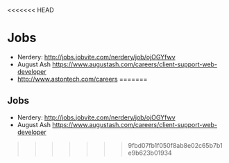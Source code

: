 <<<<<<< HEAD
# Jobs

* Nerdery: <http://jobs.jobvite.com/nerdery/job/ojOGYfwv>
* August Ash <https://www.augustash.com/careers/client-support-web-developer>
* <http://www.astontech.com/careers>
=======
## Jobs
* Nerdery: http://jobs.jobvite.com/nerdery/job/ojOGYfwv
* August Ash https://www.augustash.com/careers/client-support-web-developer
>>>>>>> 9fbd07fb1f050f8ab8e02c65b7b1e9b623b01934
